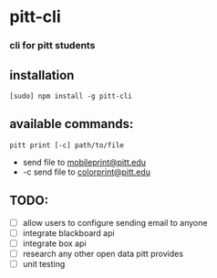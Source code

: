# pitt-cli

### cli for pitt students

## installation

```[sudo] npm install -g pitt-cli``` 

## available commands:

```pitt print [-c] path/to/file```
* send file to mobileprint@pitt.edu
* -c send file to colorprint@pitt.edu

## TODO:
- [ ] allow users to configure sending email to anyone
- [ ] integrate blackboard api
- [ ] integrate box api
- [ ] research any other open data pitt provides
- [ ] unit testing
